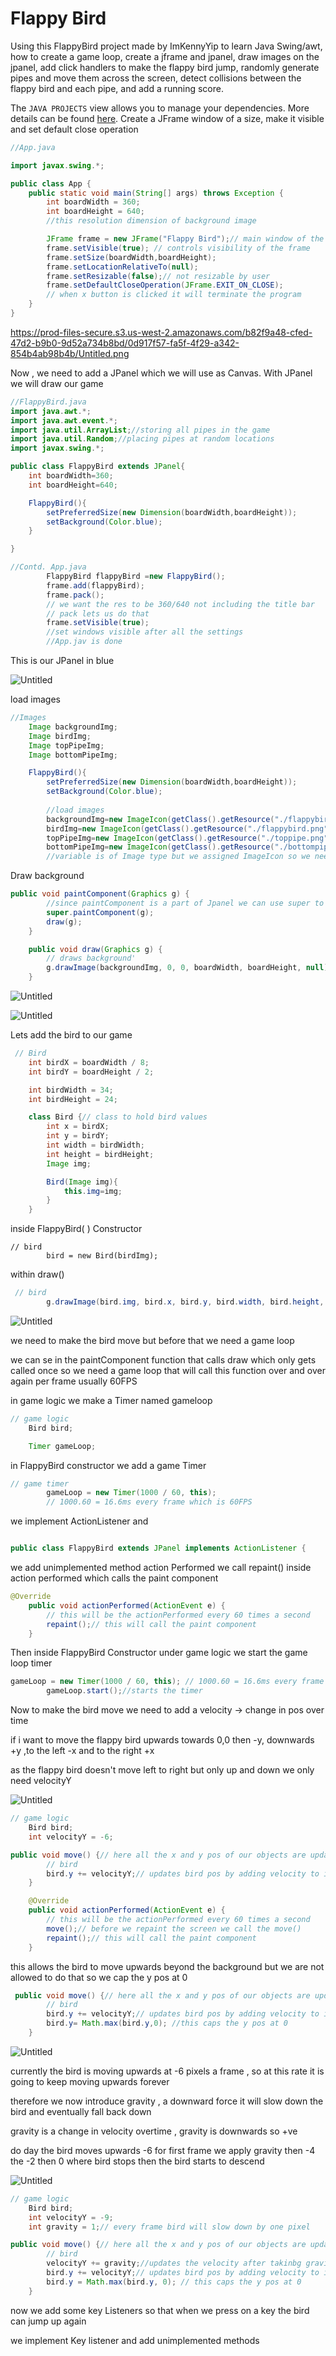 # Flappy Bird

Using this FlappyBird project made by ImKennyYip to learn Java Swing/awt, how to create a game loop, create a jframe and jpanel, draw images on the jpanel, add click handlers to make the flappy bird jump, randomly generate pipes and move them across the screen, detect collisions between the flappy bird and each pipe, and add a running score.


The `JAVA PROJECTS` view allows you to manage your dependencies. More details can be found [here](https://github.com/microsoft/vscode-java-dependency#manage-dependencies).
Create a JFrame window of a size, make it visible and set default close operation

```java
//App.java

import javax.swing.*;

public class App {
    public static void main(String[] args) throws Exception {
        int boardWidth = 360;
        int boardHeight = 640;
        //this resolution dimension of background image

        JFrame frame = new JFrame("Flappy Bird");// main window of the app
        frame.setVisible(true); // controls visibility of the frame
        frame.setSize(boardWidth,boardHeight);
        frame.setLocationRelativeTo(null);
        frame.setResizable(false);// not resizable by user
        frame.setDefaultCloseOperation(JFrame.EXIT_ON_CLOSE);
        // when x button is clicked it will terminate the program
    }
}
```

https://prod-files-secure.s3.us-west-2.amazonaws.com/b82f9a48-cfed-47d2-b9b0-9d52a734b8bd/0d917f57-fa5f-4f29-a342-854b4ab98b4b/Untitled.png

Now , we need to add a JPanel which we will use as Canvas. With JPanel we will draw our game

```java
//FlappyBird.java
import java.awt.*;
import java.awt.event.*;
import java.util.ArrayList;//storing all pipes in the game
import java.util.Random;//placing pipes at random locations
import javax.swing.*;

public class FlappyBird extends JPanel{
    int boardWidth=360;
    int boardHeight=640;

    FlappyBird(){
        setPreferredSize(new Dimension(boardWidth,boardHeight));
        setBackground(Color.blue);
    }

}
```

```java
//Contd. App.java
        FlappyBird flappyBird =new FlappyBird();
        frame.add(flappyBird);
        frame.pack();
        // we want the res to be 360/640 not including the title bar
        // pack lets us do that
        frame.setVisible(true);
        //set windows visible after all the settings
        //App.jav is done
```

This is our JPanel in blue

![Untitled](https://prod-files-secure.s3.us-west-2.amazonaws.com/b82f9a48-cfed-47d2-b9b0-9d52a734b8bd/2470e556-86bf-4cc0-8f5e-6aaf106eead4/Untitled.png)

load images

```java
//Images
    Image backgroundImg;
    Image birdImg;
    Image topPipeImg;
    Image bottomPipeImg;

    FlappyBird(){
        setPreferredSize(new Dimension(boardWidth,boardHeight));
        setBackground(Color.blue);
    
        //load images
        backgroundImg=new ImageIcon(getClass().getResource("./flappybirdbg.png")).getImage();
        birdImg=new ImageIcon(getClass().getResource("./flappybird.png")).getImage();
        topPipeImg=new ImageIcon(getClass().getResource("./toppipe.png")).getImage();
        bottomPipeImg=new ImageIcon(getClass().getResource("./bottompipe.png")).getImage();
        //variable is of Image type but we assigned ImageIcon so we need to use getImage()
```

Draw background

```java
public void paintComponent(Graphics g) {
        //since paintComponent is a part of Jpanel we can use super to call the super class implementation
        super.paintComponent(g);
        draw(g);
    }

    public void draw(Graphics g) {
        // draws background'
        g.drawImage(backgroundImg, 0, 0, boardWidth, boardHeight, null);
    }
```

![Untitled](https://prod-files-secure.s3.us-west-2.amazonaws.com/b82f9a48-cfed-47d2-b9b0-9d52a734b8bd/6d11229e-c295-4501-ba6d-1d81af528e18/Untitled.png)

![Untitled](https://prod-files-secure.s3.us-west-2.amazonaws.com/b82f9a48-cfed-47d2-b9b0-9d52a734b8bd/a75d9810-d2eb-47d5-b076-7f352bad1ddb/Untitled.png)

Lets add the bird to our game

```java
 // Bird
    int birdX = boardWidth / 8;
    int birdY = boardHeight / 2;

    int birdWidth = 34;
    int birdHeight = 24;

    class Bird {// class to hold bird values
        int x = birdX;
        int y = birdY;
        int width = birdWidth;
        int height = birdHeight;
        Image img;

        Bird(Image img){
            this.img=img;
        }
    }
```

inside FlappyBird( ) Constructor  

```
// bird
        bird = new Bird(birdImg);
```

within draw()

```java
 // bird
        g.drawImage(bird.img, bird.x, bird.y, bird.width, bird.height, null);
```

![Untitled](https://prod-files-secure.s3.us-west-2.amazonaws.com/b82f9a48-cfed-47d2-b9b0-9d52a734b8bd/02cbb3a2-6d6b-40db-bf61-d7b6eb688f63/Untitled.png)

we need to make the bird move but before that we need a game loop

we can se in the paintComponent function that calls draw which only gets called once so we need a game loop that will call this function over and over again per frame usually 60FPS

in game logic we make a Timer named gameloop

```java
// game logic
    Bird bird;

    Timer gameLoop;
```

in FlappyBird constructor we add a game Timer 

```java
// game timer
        gameLoop = new Timer(1000 / 60, this); 
        // 1000.60 = 16.6ms every frame which is 60FPS
```

we implement ActionListener and

```java

public class FlappyBird extends JPanel implements ActionListener {
```

we add unimplemented method action Performed we call repaint() inside action performed which calls the paint component 

```java
@Override
    public void actionPerformed(ActionEvent e) {
        // this will be the actionPerformed every 60 times a second
        repaint();// this will call the paint component
    }

```

Then inside FlappyBird Constructor under game logic we start the game loop timer 

```java
gameLoop = new Timer(1000 / 60, this); // 1000.60 = 16.6ms every frame which is 60FPS
        gameLoop.start();//starts the timer
```

Now to make the bird move we need to add a velocity → change in pos over time

if i want to move the flappy bird upwards towards 0,0 then -y, downwards +y ,to the left -x and to the right +x

as the flappy bird doesn't move left to right but only up and down we only need velocityY

![Untitled](https://prod-files-secure.s3.us-west-2.amazonaws.com/b82f9a48-cfed-47d2-b9b0-9d52a734b8bd/9c650aa8-4b30-4995-9fbe-79f6e57396d9/Untitled.png)

```java
// game logic
    Bird bird;
    int velocityY = -6;
```

```java
public void move() {// here all the x and y pos of our objects are updated
        // bird
        bird.y += velocityY;// updates bird pos by adding velocity to it
    }

    @Override
    public void actionPerformed(ActionEvent e) {
        // this will be the actionPerformed every 60 times a second
        move();// before we repaint the screen we call the move()
        repaint();// this will call the paint component
    }
```

this allows the bird to move upwards beyond the background but we are not allowed to do that so we cap the y pos at 0

```java
 public void move() {// here all the x and y pos of our objects are updated
        // bird
        bird.y += velocityY;// updates bird pos by adding velocity to it
        bird.y= Math.max(bird.y,0); //this caps the y pos at 0
    }
```

![Untitled](https://prod-files-secure.s3.us-west-2.amazonaws.com/b82f9a48-cfed-47d2-b9b0-9d52a734b8bd/31b506df-e929-4e2e-a5db-94533f0b9652/Untitled.png)

currently the bird is moving upwards at -6 pixels a frame , so at this rate it is going to keep moving upwards forever 

therefore we now introduce gravity , a downward force it will slow down the bird and eventually fall back down

gravity is a change in velocity overtime , gravity is downwards so +ve 

do day the bird moves upwards -6 for first frame we apply gravity then -4 the -2 then 0 where bird stops then the bird starts to descend

![Untitled](https://prod-files-secure.s3.us-west-2.amazonaws.com/b82f9a48-cfed-47d2-b9b0-9d52a734b8bd/a31d76f3-6ed8-4487-8060-7644707784ce/Untitled.png)

```java
// game logic
    Bird bird;
    int velocityY = -9;
    int gravity = 1;// every frame bird will slow down by one pixel
```

```java
public void move() {// here all the x and y pos of our objects are updated
        // bird
        velocityY += gravity;//updates the velocity after takinbg gravity into account
        bird.y += velocityY;// updates bird pos by adding velocity to it
        bird.y = Math.max(bird.y, 0); // this caps the y pos at 0
    }
```

now we add some key Listeners  so that when we press on a key the bird can jump up again

we implement Key listener and add unimplemented methods
